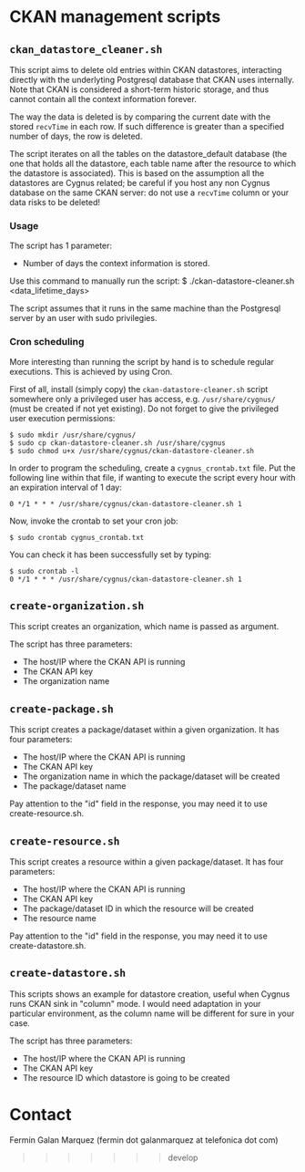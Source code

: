 # CKAN management scripts

## `ckan_datastore_cleaner.sh`
This script aims to delete old entries within CKAN datastores, interacting directly with the underlyting Postgresql database that CKAN uses internally. Note that CKAN is considered a short-term historic storage, and thus cannot contain all the context information forever.

The way the data is deleted is by comparing the current date with the stored `recvTime` in each row. If such difference is greater than a specified number of days, the row is deleted.

The script iterates on all the tables on the datastore_default database (the one that holds all the datastore, each table name after the resource to which the datastore is associated). This is based on the assumption all the datastores are Cygnus related; be careful if you host any non Cygnus database on the same CKAN server: do not use a `recvTime` column or your data risks to be deleted!

### Usage
The script has 1 parameter:

* Number of days the context information is stored.

Use this command to manually run the script:
    $ ./ckan-datastore-cleaner.sh <data_lifetime_days>

The script assumes that it runs in the same machine than the Postgresql server by an user with sudo privilegies.

### Cron scheduling
More interesting than running the script by hand is to schedule regular executions. This is achieved by using Cron.

First of all, install (simply copy) the `ckan-datastore-cleaner.sh` script somewhere only a privileged user has access, e.g. `/usr/share/cygnus/` (must be created if not yet existing). Do not forget to give the privileged user execution permissions:

    $ sudo mkdir /usr/share/cygnus/
    $ sudo cp ckan-datastore-cleaner.sh /usr/share/cygnus 
    $ sudo chmod u+x /usr/share/cygnus/ckan-datastore-cleaner.sh

In order to program the scheduling, create a `cygnus_crontab.txt` file. Put the following line within that file, if wanting to execute the script every hour with an expiration interval of 1 day:

    0 */1 * * * /usr/share/cygnus/ckan-datastore-cleaner.sh 1

Now, invoke the crontab to set your cron job:

    $ sudo crontab cygnus_crontab.txt

You can check it has been successfully set by typing:

    $ sudo crontab -l
    0 */1 * * * /usr/share/cygnus/ckan-datastore-cleaner.sh 1

## `create-organization.sh`

This script creates an organization, which name is passed as argument.

The script has three parameters:

* The host/IP where the CKAN API is running
* The CKAN API key
* The organization name

## `create-package.sh`

This script creates a package/dataset within a given organization. It has four parameters:

* The host/IP where the CKAN API is running
* The CKAN API key
* The organization name in which the package/dataset will be created
* The package/dataset name

Pay attention to the "id" field in the response, you may need it to use create-resource.sh.

## `create-resource.sh`

This script creates a resource within a given package/dataset. It has four parameters:

* The host/IP where the CKAN API is running
* The CKAN API key
* The package/dataset ID in which the resource will be created
* The resource name

Pay attention to the "id" field in the response, you may need it to use create-datastore.sh.

## `create-datastore.sh`
This scripts shows an example for datastore creation, useful when Cygnus runs CKAN sink in "column" mode. I would need adaptation in your particular environment, as the column name will be different for sure in your case.

The script has three parameters:

* The host/IP where the CKAN API is running
* The CKAN API key
* The resource ID which datastore is going to be created

# Contact
Fermin Galan Marquez (fermin dot galanmarquez at telefonica dot com)
>>>>>>> develop
